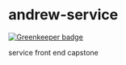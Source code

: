 # andrew-service

[![Greenkeeper badge](https://badges.greenkeeper.io/cava-devs/andrew-reservation.svg)](https://greenkeeper.io/)

service front end capstone
